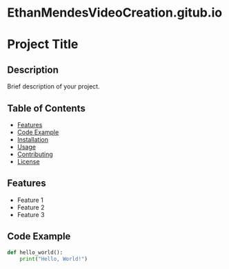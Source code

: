 # EthanMendesVideoCreation.gitub.io
# Project Title

## Description
Brief description of your project.

## Table of Contents
- [Features](#features)
- [Code Example](#code-example)
- [Installation](#installation)
- [Usage](#usage)
- [Contributing](#contributing)
- [License](#license)

## Features
- Feature 1
- Feature 2
- Feature 3

## Code Example
```python
def hello_world():
    print("Hello, World!")


